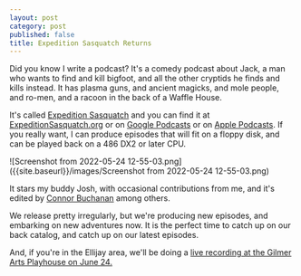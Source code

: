 ```yaml
---
layout: post
category: post
published: false
title: Expedition Sasquatch Returns
---
```

Did you know I write a podcast? It's a comedy podcast about Jack, a man who wants to find and kill bigfoot, and all the other cryptids he finds and kills instead. It has plasma guns, and ancient magicks, and mole people, and ro-men, and a racoon in the back of a Waffle House. 

It's called [Expedition Sasquatch](https://expeditionsasquatch.org) and you can find it at [ExpeditionSasquatch.org](https://expeditionsasquatch.org) or on [Google Podcasts](https://podcasts.google.com/feed/aHR0cHM6Ly9leHBlZGl0aW9uc2FzcXVhdGNoLm9yZy9lcGlzb2Rlcy5tNGEucnNz) or on [Apple Podcasts](https://podcasts.apple.com/us/podcast/expedition-sasquatch/id1470790931). If you really want, I can produce episodes that will fit on a floppy disk, and can be played back on a 486 DX2 or later CPU. 

![Screenshot from 2022-05-24 12-55-03.png]({{site.baseurl}}/images/Screenshot from 2022-05-24 12-55-03.png)

It stars my buddy Josh, with occasional contributions from me, and it's edited by [Connor Buchanan](https://connordylan.bandcamp.com/) among others. 

We release pretty irregularly, but we're producing new episodes, and embarking on new adventures now. It is the perfect time to catch up on our back catalog, and catch up on our latest episodes. 

And, if you're in the Ellijay area, we'll be doing a [live recording at the Gilmer Arts Playhouse on June 24.](https://analogrevolution.com/shows/)